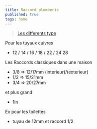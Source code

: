 ```yaml
---
title: Raccord plomberie
published: true
tags: home
---
```

> [Les differents type](https://www.youtube.com/watch?v=3u4PlBIy8NY&list=PLh9akXp2EH2D4sbRR1ceBnzQxCuaPOfBp)

Pour les tuyaux cuivres
- 12 / 14 / 16 / 18 / 22 / 24 28

Les Raccords classiques dans une maison
- 3/8 => 12/17mm (interieur)/(exterieur)
- 1/2 => 15/21mm
- 3/4 => 20/27mm 

et plus grand
- 1in

Ex pour les toilettes
- tuyau de 12mm et raccord 1/2
